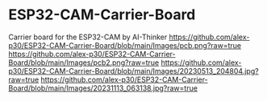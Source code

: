 # ESP32-CAM-Carrier-Board
Carrier board for the ESP32-CAM by AI-Thinker
https://github.com/alex-p30/ESP32-CAM-Carrier-Board/blob/main/Images/pcb.png?raw=true
https://github.com/alex-p30/ESP32-CAM-Carrier-Board/blob/main/Images/pcb2.png?raw=true
https://github.com/alex-p30/ESP32-CAM-Carrier-Board/blob/main/Images/20230513_204804.jpg?raw=true
https://github.com/alex-p30/ESP32-CAM-Carrier-Board/blob/main/Images/20231113_063138.jpg?raw=true
